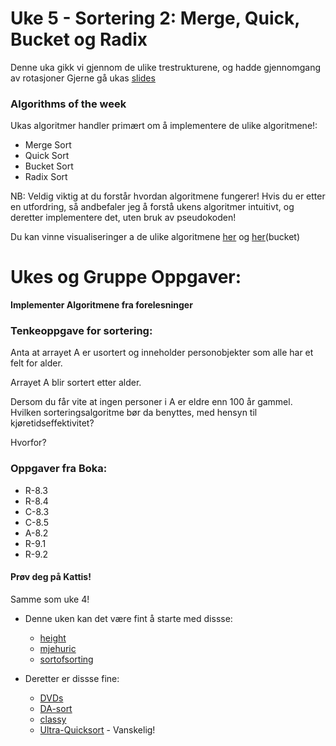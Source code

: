 # Uke 5 - Sortering 2: Merge, Quick, Bucket og Radix

Denne uka gikk vi gjennom de ulike trestrukturene, og hadde gjennomgang av rotasjoner Gjerne gå ukas [slides](https://github.com/amaduswaray/IN2010-Gruppe-5/blob/main/Uke%2005/IN2010%20Uke%205.pdf)

### Algorithms of the week
Ukas algoritmer handler primært om å implementere de ulike algoritmene!:
* Merge Sort
* Quick Sort
* Bucket Sort
* Radix Sort


NB: Veldig viktig at du forstår hvordan algoritmene fungerer! Hvis du er etter en utfordring, så andbefaler jeg å forstå ukens algoritmer intuitivt, og deretter implementere det, uten bruk av pseudokoden!

Du kan vinne visualiseringer a de ulike algoritmene [her](https://visualgo.net/en/sorting) og [her](https://algostructure.com/sorting/bucketsort.php)(bucket)



# Ukes og Gruppe Oppgaver:

**Implementer Algoritmene fra forelesninger**

### Tenkeoppgave for sortering:

Anta at arrayet A er usortert og inneholder personobjekter som alle har et felt for alder. 

Arrayet A blir sortert etter alder. 

Dersom du får vite at ingen personer i A er eldre enn 100 år gammel. Hvilken sorteringsalgoritme bør da benyttes, med hensyn til kjøretidseffektivitet?

Hvorfor?


### Oppgaver fra Boka:
   * R-8.3
   * R-8.4
   * C-8.3
   * C-8.5
   * A-8.2
   * R-9.1
   * R-9.2



#### Prøv deg på Kattis!
Samme som uke 4!

* Denne uken kan det være fint å starte med dissse:
    * [height](https://open.kattis.com/problems/height)
    * [mjehuric](https://open.kattis.com/problems/mjehuric)
    * [sortofsorting](https://open.kattis.com/problems/sortofsorting)
    
* Deretter er dissse fine:
  * [DVDs](https://open.kattis.com/problems/dvds)
  * [DA-sort](https://open.kattis.com/problems/dasort)
  * [classy](https://open.kattis.com/problems/classy)
  * [Ultra-Quicksort](https://open.kattis.com/problems/ultraquicksort) - Vanskelig!
